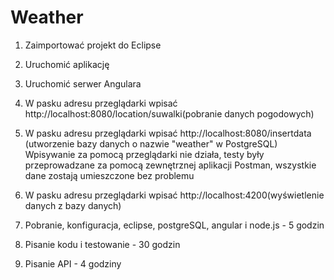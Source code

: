 # Weather
1. Zaimportować  projekt do Eclipse
2. Uruchomić aplikację
3. Uruchomić serwer Angulara 
4. W pasku adresu przeglądarki wpisać http://localhost:8080/location/suwalki(pobranie danych pogodowych)
5. W pasku adresu przeglądarki wpisać http://localhost:8080/insertdata (utworzenie bazy danych o nazwie "weather" w PostgreSQL)
Wpisywanie za pomocą przeglądarki nie działa, testy były przeprowadzane za pomocą zewnętrznej aplikacji Postman, wszystkie dane zostają umieszczone bez problemu
6. W pasku adresu przeglądarki wpisać http://localhost:4200(wyświetlenie danych z bazy danych)

1. Pobranie, konfiguracja, eclipse, postgreSQL, angular i node.js - 5 godzin
2. Pisanie kodu i testowanie - 30 godzin
3. Pisanie API - 4 godziny
